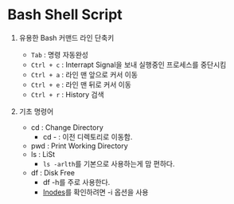 # Bash Shell Script

1. 유용한 Bash 커맨드 라인 단축키
    - `Tab` : 명령 자동완성
    - `Ctrl + c` : Interrapt Signal을 보내 실행중인 프로세스를 중단시킴
    - `Ctrl + a` : 라인 맨 앞으로 커서 이동
    - `Ctrl + e` : 라인 맨 뒤로 커서 이동
    - `Ctrl + r` : History 검색

2. 기초 명령어
    - cd : Change Directory
        - cd - : 이전 디렉토리로 이동함.
    - pwd : Print Working Directory
    - ls : LiSt
        - `ls -arlth`를 기본으로 사용하는게 맘 편하다.
    - df : Disk Free
        - df -h를 주로 사용한다.
        - [Inodes](/Operation%20System/inode/readme.md)를 확인하려면 -i 옵션을 사용

